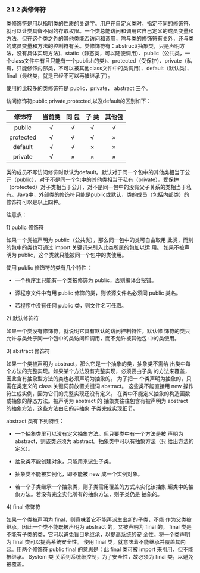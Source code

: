 ### 2.1.2 类修饰符

类修饰符是用以指明类的性质的关键字。用户在自定义类时，指定不同的修饰符，就可以让类具备不同的存取权限。一个类总能访问和调用它自己定义的成员变量和方法，但在这个类之外的其他类能否访问和调用，除与类的修饰符有关外，还与类的成员变量和方法的控制符有关。类修饰符有：abstruct\(抽象类，只是声明方法，没有具体实现方法\)、static（静态类，可以随便调用）、public（公共类，一个class文件中有且只能有一个publish的类）、protected（受保护）、private（私有，只能修饰内部类，不可以被其他class文件中的类调用）、default（默认类）、final（最终类，就是已经不可以再被继承了）。

使用的比较多的类修饰符是 public，private， abstract  三个。

访问修饰符public,private,protected,以及default的区别如下：

| 修饰符 | 当前类 | 同 包 | 子 类 | 其他包 |
| :---: | :---: | :---: | :---: | :---: |
| public | √ | √ | √ | √ |
| protected | √ | √ | √ | × |
| default | √ | √ | × | × |
| private | √ | × | × | × |

类的成员不写访问修饰时默认为default。默认对于同一个包中的其他类相当于公开（public），对于不是同一个包中的其他类相当于私有（private）。受保护（protected）对子类相当于公开，对不是同一包中的没有父子关系的类相当于私有。Java中，外部类的修饰符只能是public或默认，类的成员（包括内部类）的修饰符可以是以上四种。

注意点：

1\) public 修饰符

如果一个类被声明为 public（公共类），那么同一包中的类可自由取用此类，而别的包中的类也可通过 import 关键词来引入此类所属的包加以运用。 如果不被声明为 public，这个类就只能被同一个包中的类使用。

使用 public 修饰符的类有几个特性：

*  一个程序里只能有一个类被修饰为 public，否则编译会报错。

*  源程序文件中有用 public 修饰的类，则该源文件名必须同 public  类名。

* 若程序中没有任何 public 类，则文件名可任取。

2\) 默认修饰符

如果一个类没有修饰符，就说明它具有默认的访问控制特性。默认修饰符的类只允许与类处于同一个包中的类访问和调用，而不允许被其他包中的类使用。

3\) abstract 修饰符

如果一个类被声明为 abstract，那么它是一个抽象的类，抽象类不需给出类中每个方法的完整实现。如果某个方法没有完整实现，必须要由子类的方法来覆盖，因此含有抽象型方法的类也必须声明为抽象的。 为了把一个类声明为抽象的，只需在类定义的 class 关键词前放置关键词 abstract。这些类不能直接用 new 操作符生成实例，因为它们的完整实现还没有定义。在类中不能定义抽象的构造函数或抽象的静态方法。被声明为 abstract 的抽象类往往包含有被声明为 abstract 的抽象方法，这些方法由它的非抽象子类完成实现细节。

abstract 类有下列特性：

*  一个抽象类里可以没有定义抽象方法。但只要类中有一个方法是被  声明为 abstract，则该类必须为 abstract。抽象类中可以有抽象方法（只  给出方法的定义）。

* 抽象类不能创建对象，只能用来派生子类。

*  抽象类不能被实例化，即不能被 new 成一个实例对象。

*  若一个子类继承一个抽象类，则子类需用覆盖的方式来实化该抽象  超类中的抽象方法。若没有完全实化所有的抽象方法，则子类仍是  抽象的。

4\) final 修饰符

如果一个类被声明为 final，则意味着它不能再派生出新的子类，不能作为父类被继承。因此一个类不能既被声明为 abstract 的，又被声明为 final的。 final 类是不能有子类的类，它可以避免盲目地继承，以提高系统的安全性。将一个类声明为 final 类可以提高系统安全性。使用 final 类，就意味着不能继承并覆盖其内容。用两个修饰符 public final 的意思是：此 final 类可被 import 来引用，但不能被继承。 System 类关系到系统级控制，为了安全性，故必须为 final 类，以避免被覆盖。


